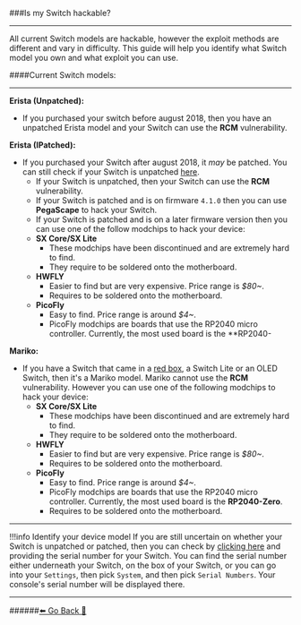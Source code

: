 ###Is my Switch hackable?
***
All current Switch models are hackable, however the exploit methods are different and vary in difficulty. 
This guide will help you identify what Switch model you own and what exploit you can use. 

####Current Switch models:
***
**Erista (Unpatched):**
* If you purchased your switch before august 2018, then you have an unpatched Erista model and your Switch can use the **RCM** vulnerability. 

**Erista (IPatched):**
* If you purchased your Switch after august 2018, it *may* be patched. You can still check if your Switch is unpatched [here](https://ismyswitchpatched.com/).
	* If your Switch is unpatched, then your Switch can use the **RCM** vulnerability.
	* If your Switch is patched and is on firmware `4.1.0` then you can use **PegaScape** to hack your Switch.
	* If your Switch is patched and is on a later firmware version then you can use one of the follow modchips to hack your device:
	- **SX Core/SX Lite**
		* These modchips have been discontinued and are extremely hard to find. 
		* They require to be soldered onto the motherboard.
     - **HWFLY** 
		* Easier to find but are very expensive. Price range is  *$80~*.
		* Requires to be soldered onto the motherboard. 
	- **PicoFly**
		* Easy to find. Price range is around *$4~*.
		* PicoFly modchips are boards that use the RP2040 micro controller. Currently, the most used board is the **RP2040-

**Mariko:**
* If you have a Switch that came in a [red box](https://cdn.vox-cdn.com/thumbor/3F8t1_KuVvJeTnF-NmkyW_oWvDM=/1400x0/filters:no_upscale()/cdn.vox-cdn.com/uploads/chorus_asset/file/18963723/switchv2.jpg), a Switch Lite or an OLED Switch, then it's a Mariko model. 
Mariko cannot use the **RCM** vulnerability. However you can use one of the following modchips to hack your device:
	- **SX Core/SX Lite**
		* These modchips have been discontinued and are extremely hard to find. 
		* They require to be soldered onto the motherboard.
     - **HWFLY** 
		* Easier to find but are very expensive. Price range is  *$80~*.
		* Requires to be soldered onto the motherboard. 
	- **PicoFly**
		* Easy to find. Price range is around *$4~*.
		* PicoFly modchips are boards that use the RP2040 micro controller.
			Currently, the most used board is the **RP2040-Zero**.
		* Requires to be soldered onto the motherboard.

***
!!!info Identify your device model
    If you are still uncertain on whether your Switch is unpatched or patched, then you can check by [clicking here](https://ismyswitchpatched.com/) and providing the serial number for your Switch.
    You can find the serial number either underneath your Switch, on the box of your Switch, or you can go into your `Settings`, then pick `System`, and then pick `Serial Numbers`. Your console's serial number will be displayed there. 





***
######[⬅️ Go Back 🦝](https://rentry.org/Getting_Started)